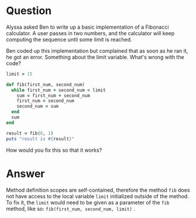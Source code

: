 # Question
Alyssa asked Ben to write up a basic implementation of a Fibonacci calculator. A user passes in two numbers, and the calculator will keep computing the sequence until some limit is reached.

Ben coded up this implementation but complained that as soon as he ran it, he got an error. Something about the limit variable. What's wrong with the code?
```ruby
limit = 15

def fib(first_num, second_num)
  while first_num + second_num < limit
    sum = first_num + second_num
    first_num = second_num
    second_num = sum
  end
  sum
end

result = fib(0, 1)
puts "result is #{result}"
```
How would you fix this so that it works?
# Answer
Method definition scopes are self-contained, therefore the method `fib` does not have access to the local variable `limit` initialized outside of the method. To fix it, the `limit` would need to be given as a parameter of the `fib` method, like so: `fib(first_num, second_num, limit)` .